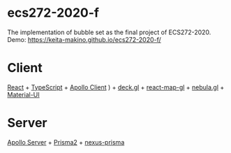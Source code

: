 # ecs272-2020-f

The implementation of bubble set as the final project of ECS272-2020.  
Demo: https://keita-makino.github.io/ecs272-2020-f/

# Client

[React](https://github.com/facebook/react/) + [TypeScript](https://github.com/microsoft/TypeScript) + 
[Apollo Client](https://github.com/apollographql/apollo-client) ) + 
[deck.gl](https://github.com/uber/deck.gl) + [react-map-gl](https://github.com/uber/react-map-gl) + [nebula.gl](https://nebula.gl/) + [Material-UI](https://github.com/mui-org/material-ui)

# Server

[Apollo Server](https://github.com/apollographql/apollo-server) + [Prisma2](https://github.com/prisma/prisma2) + [nexus-prisma](https://github.com/graphql-nexus/nexus-prisma)
